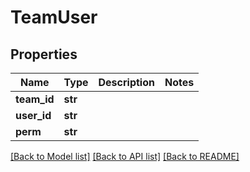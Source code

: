 # TeamUser

## Properties
Name | Type | Description | Notes
------------ | ------------- | ------------- | -------------
**team_id** | **str** |  | 
**user_id** | **str** |  | 
**perm** | **str** |  | 

[[Back to Model list]](../README.md#documentation-for-models) [[Back to API list]](../README.md#documentation-for-api-endpoints) [[Back to README]](../README.md)


